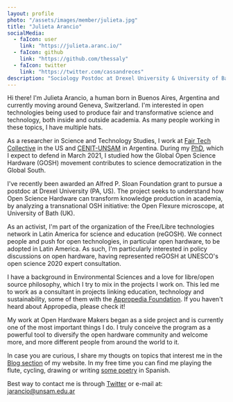 ```yaml
---
layout: profile
photo: "/assets/images/member/julieta.jpg"
title: "Julieta Arancio"
socialMedia:
  - faIcon: user
    link: "https://julieta.aranc.io/"
  - faIcon: github
    link: "https://github.com/thessaly"
  - faIcon: twitter
    link: "https://twitter.com/cassandreces"
description: "Sociology Postdoc at Drexel University & University of Bath"
---
```


Hi there! I'm Julieta Arancio, a human born in Buenos Aires, Argentina and currently moving around Geneva, Switzerland. I'm interested in open technologies being used to produce fair and transformative science and technology, both inside and outside academia. As many people working in these topics, I have multiple hats.

As a researcher in Science and Technology Studies, I work at [Fair Tech Collective](fairtechcollective.org/) in the US and [CENIT-UNSAM](www.fund-cenit.org.ar/) in Argentina. During my [PhD](https://github.com/thessaly/phd), which I expect to defend in March 2021, I studied how the Global Open Science Hardware (GOSH) movement contributes to science democratization in the Global South. 

I've recently been awarded an Alfred P. Sloan Foundation grant to pursue a postdoc at Drexel University (PA, US). The project seeks to understand how Open Science Hardware can transform knowledge production in academia, by analyzing a transnational OSH initiative: the Open Flexure microscope, at University of Bath (UK).

As an activist, I'm part of the organization of the Free/Libre technologies network in Latin America for science and education (reGOSH). We connect people and push for open technologies, in particular open hardware, to be adopted in Latin America. As such, I'm particularly interested in policy discussions on open hardware, having represented reGOSH at UNESCO's open science 2020 expert consultation.

I have a background in Environmental Sciences and a love for libre/open source philosophy, which I try to mix in the projects I work on. This led me to work as a consultant in projects linking education, technology and sustainability, some of them with the [Appropedia Foundation](appropedia.org/). If you haven't heard about Appropedia, please check it!

My work at Open Hardware Makers began as a side project and is currently one of the most important things I do. I truly conceive the program as a powerful tool to diversify the open hardware community and welcome more, and more different people from around the world to it.

In case you are curious, I share my thougts on topics that interest me in the [Blog section](https://blog.aranc.io/) of my website. In my free time you can find me playing the flute, cycling, drawing or writing [some poetry](https://thessaly.github.io/palabras/) in Spanish. 

Best way to contact me is through [Twitter](https://twitter.com/cassandreces) or e-mail at: [jarancio@unsam.edu.ar](mailto:jarancio@unsam.edu.ar)
